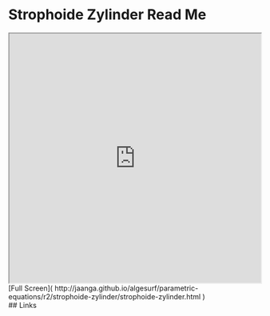 Strophoide Zylinder Read Me
===

<iframe src='http://jaanga.github.io/algesurf/parametric-equations/r2/strophoide-zylinder/strophoide-zylinder.html' width=100% height=500px >
There is an `iframe` here. It is not visible when viewed on github.com/algesurf. To view, please see 'Project Links' below.
</iframe>
[Full Screen]( http://jaanga.github.io/algesurf/parametric-equations/r2/strophoide-zylinder/strophoide-zylinder.html )
<br>
## Links 
<http://www.3d-meier.de/tut3/Seite154.html>  
